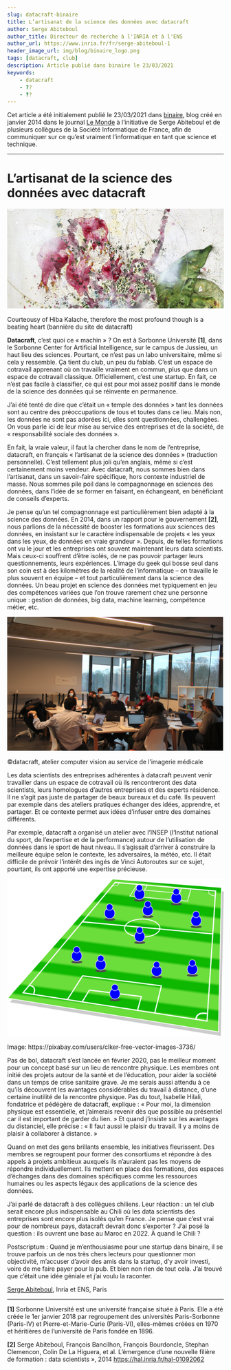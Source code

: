 ```yaml
---
slug: datacraft-binaire
title: L’artisanat de la science des données avec datacraft
author: Serge Abiteboul
author_title: Directeur de recherche à l'INRIA et à l'ENS
author_url: https://www.inria.fr/fr/serge-abiteboul-1
header_image_url: img/blog/binaire_logo.png
tags: [datacraft, club]
description: Article publié dans binaire le 23/03/2021
keywords:
    - datacraft
    - ??
    - ??
---
```



Cet article a été initialement publié le 23/03/2021 dans [binaire](https://www.lemonde.fr/blog/binaire/2021/03/23/lartisanat-de-la-science-des-donnees-avec-datacraft/), blog créé en janvier 2014 dans le journal [Le Monde](https://www.lemonde.fr/blog/binaire/a-propos/) à l’initiative de Serge Abiteboul et de plusieurs collègues de la Société Informatique de France, afin de communiquer sur ce qu’est vraiment l’informatique en tant que science et technique.

<!--truncate-->


---

# L’artisanat de la science des données avec datacraft


![bannière du site datacraft](./img/2021-03-23-binaire/Hiba.png "bannière du site datacraft")
<div style={{'textAlign':'center', 'marginLeft': '9em', 'marginRight': '9em', 'marginBottom': '5em'}}>
Courteousy of Hiba Kalache, therefore the most profound though is a beating heart (bannière du site de datacraft)
</div>


**Datacraft**, c’est quoi ce « machin » ? On est à Sorbonne Université **[1]**, dans le Sorbonne Center for Artificial Intelligence, sur le campus de Jussieu, un haut lieu des sciences. Pourtant, ce n’est pas un labo universitaire, même si cela y ressemble. Ça tient du club, un peu du fablab. C’est un espace de cotravail apprenant où on travaille vraiment en commun, plus que dans un espace de cotravail classique. Officiellement, c’est une startup. En fait, ce n’est pas facile à classifier, ce qui est pour moi assez positif dans le monde de la science des données qui se réinvente en permanence.

J’ai été tenté de dire que c’était un « temple des données » tant les données sont au centre des préoccupations de tous et toutes dans ce lieu. Mais non, les données ne sont pas adorées ici, elles sont questionnées, challengées. On vous parle ici de leur mise au service des entreprises et de la société, de « responsabilité sociale des données ».

En fait, la vraie valeur, il faut la chercher dans le nom de l’entreprise, datacraft, en français « l’artisanat de la science des données » (traduction personnelle). C’est tellement plus joli qu’en anglais, même si c’est certainement moins vendeur. Avec datacraft, nous sommes bien dans l’artisanat, dans un savoir-faire spécifique, hors contexte industriel de masse. Nous sommes pile poil dans le compagnonnage en sciences des données, dans l’idée de se former en faisant, en échangeant, en bénéficiant de conseils d’experts.

Je pense qu’un tel compagnonnage est particulièrement bien adapté à la science des données. En 2014, dans un rapport pour le gouvernement **[2]**, nous parlions de la nécessité de booster les formations aux sciences des données, en insistant sur le caractère indispensable de projets « les yeux dans les yeux, de données en vraie grandeur ». Depuis, de telles formations ont vu le jour et les entreprises ont souvent maintenant leurs data scientists. Mais ceux-ci souffrent d’être isolés, de ne pas pouvoir partager leurs questionnements, leurs expériences. L’image du geek qui bosse seul dans son coin est à des kilomètres de la réalité de l’informatique – on travaille le plus souvent en équipe – et tout particulièrement dans la science des données. Un beau projet en science des données met typiquement en jeu des compétences variées que l’on trouve rarement chez une personne unique : gestion de données, big data, machine learning, compétence métier, etc.


![Atelier sur la Computer Vision](./img/2021-03-23-binaire/Atelier-resized.png "Atelier sur la Computer Vision")
<div style={{'textAlign':'center', 'marginLeft': '9em', 'marginRight': '9em', 'marginBottom': '5em'}}>
©datacraft, atelier computer vision au service de l’imagerie médicale
</div>


Les data scientists des entreprises adhérentes à datacraft peuvent venir travailler dans un espace de cotravail où ils rencontreront des data scientists, leurs homologues d’autres entreprises et des experts résidence. Il ne s’agit pas juste de partager de beaux bureaux et du café.  Ils peuvent par exemple dans des ateliers pratiques échanger des idées, apprendre, et partager. Et ce contexte permet aux idées d’infuser entre des domaines différents.

Par exemple, datacraft a organisé un atelier avec l’INSEP (l‘Institut national du sport, de l’expertise et de la performance) autour de l’utilisation de données dans le sport de haut niveau. Il s’agissait d’arriver à construire la meilleure équipe selon le contexte, les adversaires, la météo, etc. Il était difficile de prévoir l’intérêt des ingés de Vinci Autoroutes sur ce sujet, pourtant, ils ont apporté une expertise précieuse.


![INSEP - L'IA au service de la stratégie des équipes](./img/2021-03-23-binaire/INSEP-resized.png "INSEP - L'IA au service de la stratégie des équipes")
<div style={{'textAlign':'center', 'marginLeft': '9em', 'marginRight': '9em', 'marginBottom': '5em'}}>
Image: <href>https://pixabay.com/users/clker-free-vector-images-3736/</href>
</div>



Pas de bol, datacraft s’est lancée en février 2020, pas le meilleur moment pour un concept basé sur un lieu de rencontre physique. Les membres ont initié des projets autour de la santé et de l’éducation, pour aider la société dans un temps de crise sanitaire grave. Je me serais aussi attendu à ce qu’ils découvrent les avantages considérables du travail à distance, d’une certaine inutilité de la rencontre physique. Pas du tout, Isabelle Hilali, fondatrice et pédégère de datacraft, explique : « Pour moi, la dimension physique est essentielle, et j’aimerais revenir dès que possible au présentiel car il est important de garder du lien. » Et quand j’insiste sur les avantages du distanciel, elle précise : « Il faut aussi le plaisir du travail. Il y a moins de plaisir à collaborer à distance. »

Quand on met des gens brillants ensemble, les initiatives fleurissent. Des membres se regroupent pour former des consortiums et répondre à des appels à projets ambitieux auxquels ils n’auraient pas les moyens de répondre individuellement. Ils mettent en place des formations, des espaces d’échanges dans des domaines spécifiques comme les ressources humaines ou les aspects légaux des applications de la science des données.

J’ai parlé de datacraft à des collègues chiliens. Leur réaction : un tel club serait encore plus indispensable au Chili où les data scientists des entreprises sont encore plus isolés qu’en France. Je pense que c’est vrai pour de nombreux pays, datacraft devrait donc s’exporter ? J’ai posé la question : ils ouvrent une base au Maroc en 2022. À quand le Chili ?

Postscriptum : Quand je m’enthousiasme pour une startup dans binaire, il se trouve parfois un de nos très chers lecteurs pour questionner mon objectivité, m’accuser d’avoir des amis dans la startup, d’y avoir investi, voire de me faire payer pour la pub. Et bien non rien de tout cela. J’ai trouvé que c’était une idée géniale et j’ai voulu la raconter.


[Serge Abiteboul](https://fr.wikipedia.org/wiki/Serge_Abiteboul), Inria et ENS, Paris

---

**[1]** Sorbonne Université est une université française située à Paris. Elle a été créée le 1er janvier 2018 par regroupement des universités Paris-Sorbonne (Paris-IV) et Pierre-et-Marie-Curie (Paris-VI), elles-mêmes créées en 1970 et héritières de l’université de Paris fondée en 1896.

**[2]** Serge Abiteboul, François Bancilhon, François Bourdoncle, Stephan Clemencon, Colin De La Higuera, et al. L’émergence d’une nouvelle filière de formation : data scientists », 2014 https://hal.inria.fr/hal-01092062
